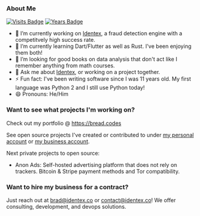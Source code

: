 ### About Me

[![Visits Badge](https://badges.pufler.dev/visits/breadbored/breadbored)](https://badges.pufler.dev) [![Years Badge](https://badges.pufler.dev/years/breadbored)](https://badges.pufler.dev)

- 🔭 I’m currently working on [Identex](https://identex.co/), a fraud detection engine with a competitvely high success rate.
- 🌱 I’m currently learning Dart/Flutter as well as Rust. I've been enjoying them both!
- 🤔 I’m looking for good books on data analysis that don't act like I remember anything from math courses.
- 💬 Ask me about [Identex](https://identex.co/), or working on a project together.
- ⚡ Fun fact: I've been writing software since I was 11 years old. My first language was Python 2 and I still use Python today!
- 😄 Pronouns: He/Him

### Want to see what projects I'm working on?

Check out my portfolio @ https://bread.codes

See open source projects I've created or contributed to under [my personal account](https://github.com/breadbored?tab=repositories) or [my business account](https://github.com/identex?tab=repositories).

Next private projects to open source:

- Anon Ads: Self-hosted advertising platform that does not rely on trackers. Bitcoin & Stripe payment methods and Tor compatibility.

### Want to hire my business for a contract?

Just reach out at brad@identex.co or contact@identex.co! We offer consulting, development, and devops solutions.
